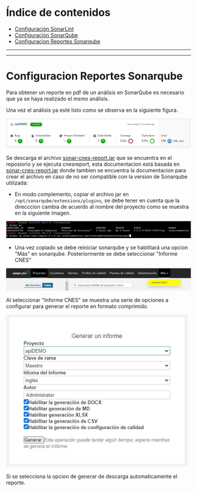 # Índice de contenidos
* [Configuración SonarLint](../README.md)
* [Configuración SonarQube](./confSonar.md)
* [Configuracion Reportes Sonarqube](#item1)

_______________________________________________
_______________________________________________

<a name="item1"></a>

 # Configuracion Reportes Sonarqube

Para obtener un reporte en pdf de un análisis en SonarQube es necesario que ya se haya realizado el msmo análisis.

Una vez el análisis ya esté listo como se observa en la siguiente figura.

![imagen analisis](/imgs/proyectAnalis.JPG)

Se descarga el archivo [sonar-cnes-report.jar](https://github.com/edixred/JavaDemoApi/raw/main/sonar-cnes-report-4.1.0.jar) que se encuentra en el reposiorio y se ejecuta cnesreport, esta documentacion está basada en [sonar-cnes-report.jar](https://github.com/cnescatlab/sonar-cnes-report) donde tambien se encuentra la documentacion para crear el archivo en caso de no ser compatible con la version de Sonarqube utilizada:
* En modo complemento, copiar el archivo jar en `/opt/sonarqube/extensions/plugins`, se debe tener en cuenta que la direcccion cambia de acuerdo al nombre del proyecto como se muestra en la siguiente imagen.

![imagen analisis](/imgs/copysonar.JPG)

* Una vez copiado se debe reiniciar sonarqube y se habilitará una opcion "Más" en sonarqube. Posteriormente se debe seleccionar "Informe CNES"

![imagen analisis](/imgs/mas.JPG)

Al seleccionar "Informe CNES" se muestra una serie de opciones a configurar para generar el reporte en formato comprimido.

![imagen analisis](/imgs/informe.JPG)

Si se selecciona la opcion de generar de descarga automaticamente el reporte.
